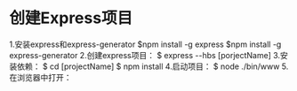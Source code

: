 创建Express项目
=====
1.安装express和express-generator
$npm install -g express
$npm install -g express-generator
2.创建express项目：
$ express --hbs [porjectName]
3.安装依赖：
$ cd [projectName]
$ npm install
4.启动项目：
$ node ./bin/www
5.在浏览器中打开：
